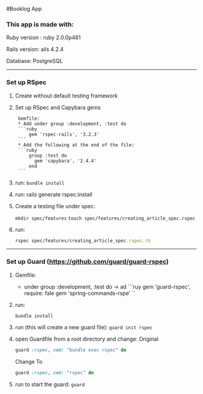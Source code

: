 #Booklog App

### This app is made with:
Ruby version : ruby 2.0.0p481

Rails version: ails 4.2.4

Database: PostgreSQL


----------

### Set up RSpec

1. Create without default testing framework

2. Set up RSpec and Capybara gems

		Gemfile:
		* Add under group :development, :test do
		```ruby
		    gem 'rspec-rails', '3.2.3'
		```
		* Add the following at the end of the file:
		```ruby		    
		    group :test do
		      gem 'capybara', '2.4.4'
		    end
		```		    

3. run:
    ```bundle install```
4. run:
    rails generate rspec:install
5. Create a testing file under spec:

	 ```mkdir spec/features```
	 ```touch spec/features/creating_article_spec.rspec```

6. run:
    ```ruby 
    rspec spec/features/creating_article_spec.rspec.rb
    ```
----------

### Set up Guard (https://github.com/guard/guard-rspec)
1. Gemfile: 
	* under group :development, :test do -> ad
		  ```ruy
		  gem 'guard-rspec', require: fale
		  gem 'spring-commands-rspe'
		  ``
2. run:

    ```bundle install```
    
3. run (this will create a new guard file):
    ```guard init rspec```
4. open Guardfile from a root directory and change:
    Original
    ```ruby
    guard :rspec, cmd: "bundle exec rspec" do
    ```
    Change To
    ```ruby
    guard :rspec, cmd: "rspec" do
    ```
5. run to start the guard:
    ```guard```